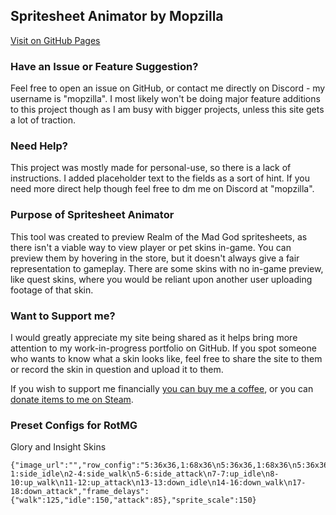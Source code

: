 ## Spritesheet Animator by Mopzilla
[Visit on GitHub Pages](https://mopzilla.github.io/SpritesheetAnimator/)

### Have an Issue or Feature Suggestion?
Feel free to open an issue on GitHub, or contact me directly on Discord - my username is "mopzilla".
I most likely won't be doing major feature additions to this project though as I am busy with bigger projects, unless this site gets a lot of traction.

### Need Help?
This project was mostly made for personal-use, so there is a lack of instructions. I added placeholder text to the fields as a sort of hint. If you need more direct help though feel free to dm me on Discord at "mopzilla".

### Purpose of Spritesheet Animator
This tool was created to preview Realm of the Mad God spritesheets, as there isn't a viable way to view player or pet skins in-game. You can preview them by hovering in the store, but it doesn't always give a fair representation to gameplay. There are some skins with no in-game preview, like quest skins, where you would be reliant upon another user uploading footage of that skin.

### Want to Support me?
I would greatly appreciate my site being shared as it helps bring more attention to my work-in-progress portfolio on GitHub. If you spot someone who wants to know what a skin looks like, feel free to share the site to them or record the skin in question and upload it to them.

If you wish to support me financially [you can buy me a coffee](https://buymeacoffee.com/mopzilla), or you can [donate items to me on Steam](https://steamcommunity.com/tradeoffer/new/?partner=118170564&token=r085WqK9).

### Preset Configs for RotMG
Glory and Insight Skins
```
{"image_url":"","row_config":"5:36x36,1:68x36\n5:36x36,1:68x36\n5:36x36,1:68x36","action_ranges":"1-1:side_idle\n2-4:side_walk\n5-6:side_attack\n7-7:up_idle\n8-10:up_walk\n11-12:up_attack\n13-13:down_idle\n14-16:down_walk\n17-18:down_attack","frame_delays":{"walk":125,"idle":150,"attack":85},"sprite_scale":150}
```